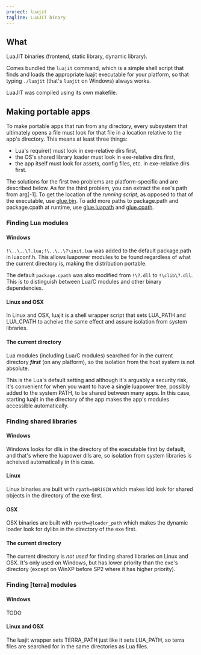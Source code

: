 ```yaml
---
project: luajit
tagline: LuaJIT binary
---
```


## What

LuaJIT binaries (frontend, static library, dynamic library).

Comes bundled the `luajit` command, which is a simple shell script that
finds and loads the appropriate luajit executable for your platform, so that
typing `./luajit` (that's `luajit` on Windows) always works.

LuaJIT was compiled using its own makefile.

## Making portable apps

To make portable apps that run from any directory, every subsystem that
ultimately opens a file must look for that file in a location relative
to the app's directory. This means at least three things:

 * Lua's require() must look in exe-relative dirs first,
 * the OS's shared library loader must look in exe-relative dirs first,
 * the app itself must look for assets, config files, etc. in exe-relative
 dirs first.

The solutions for the first two problems are platform-specific and
are described below. As for the third problem, you can extract the exe's
path from arg[-1]. To get the location of the _running script_,
as opposed to that of the executable, use [glue.bin]. To add more paths
to package.path and package.cpath at runtime, use [glue.luapath]
and [glue.cpath].

### Finding Lua modules

#### Windows

`!\..\..\?.lua;!\..\..\?\init.lua` was added to the default package.path
in luaconf.h. This allows luapower modules to be found regardless of what
the current directory is, making the distribution portable.

The default `package.cpath` was also modified from `!\?.dll` to `!\clib\?.dll`.
This is to distinguish between Lua/C modules and other binary dependencies.

#### Linux and OSX

In Linux and OSX, luajit is a shell wrapper script that sets LUA_PATH
and LUA_CPATH to acheive the same effect and assure isolation from
system libraries.

#### The current directory

Lua modules (including Lua/C modules) searched for in the current directory
___first___ (on any platform), so the isolation from the host system
is not absolute.

This is the Lua's default setting and although it's arguably a security risk,
it's convenient for when you want to have a single luapower tree, possibly
added to the system PATH, to be shared between many apps. In this case,
starting luajit in the directory of the app makes the app's modules
accessible automatically.

### Finding shared libraries

#### Windows

Windows looks for dlls in the directory of the executable first by default,
and that's where the luapower dlls are, so isolation from system libraries
is acheived automatically in this case.

#### Linux

Linux binaries are built with `rpath=$ORIGIN` which makes ldd look for
shared objects in the directory of the exe first.

#### OSX

OSX binaries are built with `rpath=@loader_path` which makes the
dynamic loader look for dylibs in the directory of the exe first.

#### The current directory

The current directory is _not used_ for finding shared libraries
on Linux and OSX. It's only used on Windows, but has lower priority
than the exe's directory (except on WinXP before SP2 where it has
higher priority).

### Finding [terra] modules

#### Windows

TODO

#### Linux and OSX

The luajit wrapper sets TERRA_PATH just like it sets LUA_PATH,
so terra files are searched for in the same directories as Lua files.


[glue.bin]:     glue#bin
[glue.luapath]: glue#luapath
[glue.cpath]:   glue#cpath

